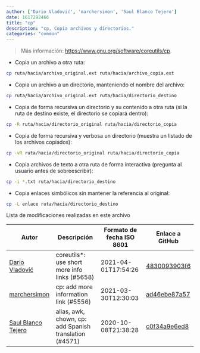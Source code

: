 ```yaml
---
author: ['Dario Vladović', 'marchersimon', 'Saul Blanco Tejero']
date: 1617292466
title: "cp"
description: "cp, Copia archivos y directorios."
categories: "common"
---
```

> Más información: <https://www.gnu.org/software/coreutils/cp>.

- Copia un archivo a otra ruta:

```bash
cp ruta/hacia/archivo_original.ext ruta/hacia/archivo_copia.ext
```

- Copia un archivo a un directorio, manteniendo el nombre del archivo:

```bash
cp ruta/hacia/archivo_original.ext ruta/hacia/directorio_destino
```

- Copia de forma recursiva un directorio y su contenido a otra ruta (si la ruta de destino existe, el directorio se copiará dentro):

```bash
cp -R ruta/hacia/directorio_original ruta/hacia/directorio_copia
```

- Copia de forma recursiva y verbosa un directorio (muestra un listado de los archivos copiados):

```bash
cp -vR ruta/hacia/directorio_original ruta/hacia/directorio_copia
```

- Copia archivos de texto a otra ruta de forma interactiva (pregunta al usuario antes de sobreescribir):

```bash
cp -i *.txt ruta/hacia/directorio_destino
```

- Copia enlaces simbólicos sin mantener la referencia al original:

```bash
cp -L enlace ruta/hacia/directorio_destino
```
Lista de modificaciones realizadas en este archivo


Autor | Descripción | Formato de fecha ISO 8601 | Enlace a GitHub
------|-----|-----|-----
[Dario Vladović](mailto:d.vladimyr@gmail.com) | coreutils*: use short more info links (#5658) | 2021-04-01T17:54:26 | [4830093903f6](https://github.com/tldr-pages/tldr/commit/4830093903f66ccf3ebbc2ecf477286e45edac59)
[marchersimon](mailto:50295997+marchersimon@users.noreply.github.com) | cp: add more information link (#5556) | 2021-03-30T12:30:03 | [ad46ebe87a57](https://github.com/tldr-pages/tldr/commit/ad46ebe87a578bcb5e61d26addcf1bdfe287d75f)
[Saul Blanco Tejero](mailto:saul.blanco.tejero@iesjulianmarias.es) | alias, awk, chown, cp: add Spanish translation (#4571) | 2020-10-08T21:38:28 | [c0f34a9e6ed8](https://github.com/tldr-pages/tldr/commit/c0f34a9e6ed8c2b84ec07cd7c7c88791aac45fed)

